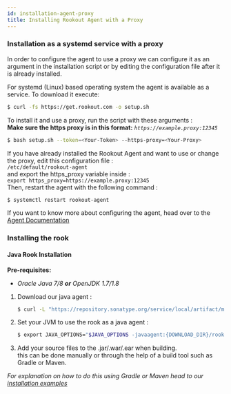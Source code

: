 ```yaml
---
id: installation-agent-proxy
title: Installing Rookout Agent with a Proxy
---
```



### Installation as a systemd service with a proxy

In order to configure the agent to use a proxy we can configure it as an argument in the installation script or by editing
the configuration file after it is already installed.

For systemd (Linux) based operating system the agent is available as a service. To download it execute:
```bash
$ curl -fs https://get.rookout.com -o setup.sh
```

To install it and use a proxy, run the script with these arguments :  
**Make sure the https proxy is in this format:** _`https://example.proxy:12345`_
```bash
$ bash setup.sh --token=<Your-Token> --https-proxy=<Your-Proxy>
```

If you have already installed the Rookout Agent and want to use or change the proxy, edit this configuration file :  
`/etc/default/rookout-agent`  
and export the https_proxy variable inside :  
`export https_proxy=https://example.proxy:12345`  
Then, restart the agent with the following command :
```bash
$ systemctl restart rookout-agent
```

If you want to know more about configuring the agent, head over to the [Agent Documentation](/agent)

### Installing the rook

#### Java Rook Installation

__Pre-requisites:__  
- *Oracle Java 7/8 __or__ OpenJDK 1.7/1.8*

1. Download our java agent :  
    ```bash
    $ curl -L "https://repository.sonatype.org/service/local/artifact/maven/redirect?r=central-proxy&g=com.rookout&a=rook&v=LATEST" -o rook.jar
    ```

2. Set your JVM to use the rook as a java agent :  
    ```bash
    $ export JAVA_OPTIONS="$JAVA_OPTIONS -javaagent:{DOWNLOAD_DIR}/rook.jar"
    ```
    
3. Add your source files to the .jar/.war/.ear when building.  
this can be done manually or through the help of a build tool such as Gradle or Maven.
    
*For explanation on how to do this using Gradle or Maven head to our [installation examples](https://github.com/Rookout/deployment-examples)*